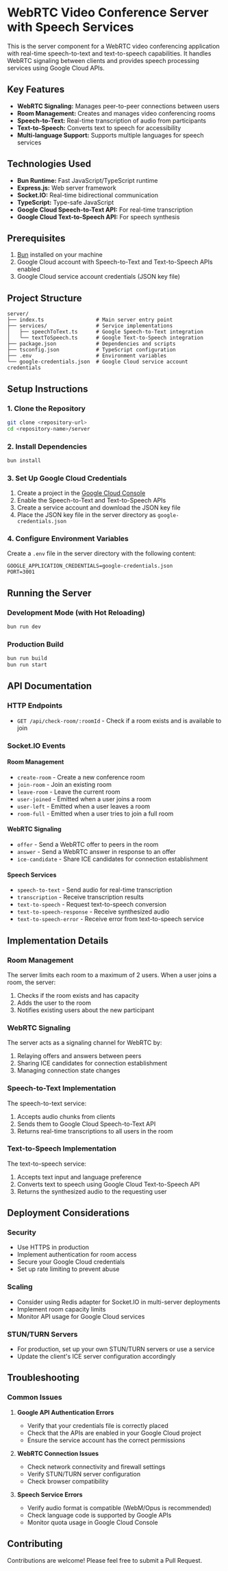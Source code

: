 # WebRTC Video Conference Server with Speech Services

This is the server component for a WebRTC video conferencing application with real-time speech-to-text and text-to-speech capabilities. It handles WebRTC signaling between clients and provides speech processing services using Google Cloud APIs.

## Key Features

- **WebRTC Signaling:** Manages peer-to-peer connections between users
- **Room Management:** Creates and manages video conferencing rooms
- **Speech-to-Text:** Real-time transcription of audio from participants
- **Text-to-Speech:** Converts text to speech for accessibility
- **Multi-language Support:** Supports multiple languages for speech services

## Technologies Used

- **Bun Runtime:** Fast JavaScript/TypeScript runtime
- **Express.js:** Web server framework
- **Socket.IO:** Real-time bidirectional communication
- **TypeScript:** Type-safe JavaScript
- **Google Cloud Speech-to-Text API:** For real-time transcription
- **Google Cloud Text-to-Speech API:** For speech synthesis

## Prerequisites

1. [Bun](https://bun.sh/) installed on your machine
2. Google Cloud account with Speech-to-Text and Text-to-Speech APIs enabled
3. Google Cloud service account credentials (JSON key file)

## Project Structure

```
server/
├── index.ts                 # Main server entry point
├── services/                # Service implementations
│   ├── speechToText.ts      # Google Speech-to-Text integration
│   └── textToSpeech.ts      # Google Text-to-Speech integration
├── package.json             # Dependencies and scripts
├── tsconfig.json            # TypeScript configuration
├── .env                     # Environment variables
└── google-credentials.json  # Google Cloud service account credentials
```

## Setup Instructions

### 1. Clone the Repository

```bash
git clone <repository-url>
cd <repository-name>/server
```

### 2. Install Dependencies

```bash
bun install
```

### 3. Set Up Google Cloud Credentials

1. Create a project in the [Google Cloud Console](https://console.cloud.google.com/)
2. Enable the Speech-to-Text and Text-to-Speech APIs
3. Create a service account and download the JSON key file
4. Place the JSON key file in the server directory as `google-credentials.json`

### 4. Configure Environment Variables

Create a `.env` file in the server directory with the following content:

```
GOOGLE_APPLICATION_CREDENTIALS=google-credentials.json
PORT=3001
```

## Running the Server

### Development Mode (with Hot Reloading)

```bash
bun run dev
```

### Production Build

```bash
bun run build
bun run start
```

## API Documentation

### HTTP Endpoints

- `GET /api/check-room/:roomId` - Check if a room exists and is available to join

### Socket.IO Events

#### Room Management

- `create-room` - Create a new conference room
- `join-room` - Join an existing room
- `leave-room` - Leave the current room
- `user-joined` - Emitted when a user joins a room
- `user-left` - Emitted when a user leaves a room
- `room-full` - Emitted when a user tries to join a full room

#### WebRTC Signaling

- `offer` - Send a WebRTC offer to peers in the room
- `answer` - Send a WebRTC answer in response to an offer
- `ice-candidate` - Share ICE candidates for connection establishment

#### Speech Services

- `speech-to-text` - Send audio for real-time transcription
- `transcription` - Receive transcription results
- `text-to-speech` - Request text-to-speech conversion
- `text-to-speech-response` - Receive synthesized audio
- `text-to-speech-error` - Receive error from text-to-speech service

## Implementation Details

### Room Management

The server limits each room to a maximum of 2 users. When a user joins a room, the server:

1. Checks if the room exists and has capacity
2. Adds the user to the room
3. Notifies existing users about the new participant

### WebRTC Signaling

The server acts as a signaling channel for WebRTC by:

1. Relaying offers and answers between peers
2. Sharing ICE candidates for connection establishment
3. Managing connection state changes

### Speech-to-Text Implementation

The speech-to-text service:

1. Accepts audio chunks from clients
2. Sends them to Google Cloud Speech-to-Text API
3. Returns real-time transcriptions to all users in the room

### Text-to-Speech Implementation

The text-to-speech service:

1. Accepts text input and language preference
2. Converts text to speech using Google Cloud Text-to-Speech API
3. Returns the synthesized audio to the requesting user

## Deployment Considerations

### Security

- Use HTTPS in production
- Implement authentication for room access
- Secure your Google Cloud credentials
- Set up rate limiting to prevent abuse

### Scaling

- Consider using Redis adapter for Socket.IO in multi-server deployments
- Implement room capacity limits
- Monitor API usage for Google Cloud services

### STUN/TURN Servers

- For production, set up your own STUN/TURN servers or use a service
- Update the client's ICE server configuration accordingly

## Troubleshooting

### Common Issues

1. **Google API Authentication Errors**

   - Verify that your credentials file is correctly placed
   - Check that the APIs are enabled in your Google Cloud project
   - Ensure the service account has the correct permissions

2. **WebRTC Connection Issues**

   - Check network connectivity and firewall settings
   - Verify STUN/TURN server configuration
   - Check browser compatibility

3. **Speech Service Errors**
   - Verify audio format is compatible (WebM/Opus is recommended)
   - Check language code is supported by Google APIs
   - Monitor quota usage in Google Cloud Console

## Contributing

Contributions are welcome! Please feel free to submit a Pull Request.
